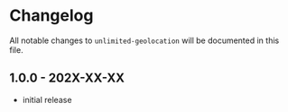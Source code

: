 # Changelog

All notable changes to `unlimited-geolocation` will be documented in this file.

## 1.0.0 - 202X-XX-XX

- initial release
